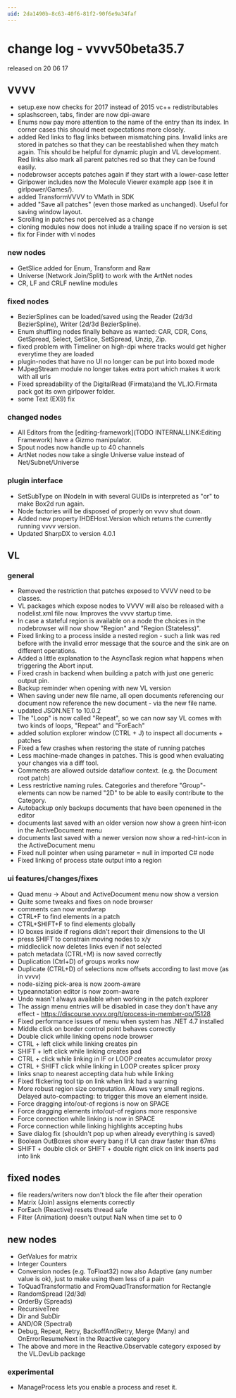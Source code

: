 ```yaml
---
uid: 2da1490b-8c63-40f6-81f2-90f6e9a34faf
---
```


# change log - vvvv50beta35.7
released on 20 06 17  

## VVVV
* setup.exe now checks for 2017 instead of 2015 vc++ redistributables  
* splashscreen, tabs, finder are now dpi-aware  
* Enums now pay more attention to the name of the entry than its index. In corner cases this should meet expectations more closely.   
* added Red links to flag links between mismatching pins. Invalid links are stored in patches so that they can be reestablished when they match again. This should be helpful for dynamic plugin and VL development. Red links also mark all parent patches red so that they can be found easily.  
* nodebrowser accepts patches again if they start with a lower-case letter  
* Girlpower includes now the Molecule Viewer example app (see it in girlpower/Games/).  
* added TransformVVVV to VMath in SDK  
* added "Save all patches" (even those marked as unchanged). Useful for saving window layout.  
* Scrolling in patches not perceived as a change  
* cloning modules now does not inlude a trailing space if no version is set  
* fix for Finder with vl nodes  

### new nodes
* GetSlice added for Enum, Transform and Raw  
* Universe (Network Join/Split) to work with the ArtNet nodes  
* CR, LF and CRLF newline modules  

### fixed nodes
* BezierSplines can be loaded/saved using the Reader (2d/3d BezierSpline), Writer (2d/3d BezierSpline).  
* Enum shuffling nodes finally behave as wanted: CAR, CDR, Cons, GetSpread, Select, SetSlice, SetSpread, Unzip, Zip.   
* fixed problem with Timeliner on high-dpi where tracks would get higher everytime they are loaded  
* plugin-nodes that have no UI no longer can be put into boxed mode  
* MJpegStream module no longer takes extra port which makes it work with all urls  
* Fixed spreadability of the DigitalRead (Firmata)and the VL.IO.Firmata pack got its own girlpower folder.  
* some Text (EX9) fix  

### changed nodes
* All Editors from the [editing-framework](TODO INTERNALLINK:Editing Framework) have a Gizmo manipulator.  
* Spout nodes now handle up to 40 channels  
* ArtNet nodes now take a single Universe value instead of Net/Subnet/Universe  

### plugin interface
* SetSubType on INodeIn in with several GUIDs is interpreted as "or" to make Box2d run again.  
* Node factories will be disposed of properly on vvvv shut down.  
* Added new property IHDEHost.Version which returns the currently running vvvv version.  
* Updated SharpDX to version 4.0.1  

## VL
### general
* Removed the restriction that patches exposed to VVVV need to be classes.  
* VL packages which expose nodes to VVVV will also be released with a nodelist.xml file now. Improves the vvvv startup time.  
* In case a stateful region is available on a node the choices in the nodebrowser will now show "Region" and "Region (Stateless)".  
* Fixed linking to a process inside a nested region - such a link was red before with the invalid error message that the source and the sink are on different operations.  
* Added a little explanation to the AsyncTask region what happens when triggering the Abort input.  
* Fixed crash in backend when building a patch with just one generic output pin.  
* Backup reminder when opening with new VL version  
* When saving under new file name, all open documents referencing our document now reference the new document - via the new file name.  
* updated JSON.NET to 10.0.2  
* The "Loop" is now called "Repeat", so we can now say VL comes with two kinds of loops, "Repeat" and "ForEach"  
* added solution explorer window (CTRL + J) to inspect all documents + patches  
* Fixed a few crashes when restoring the state of running patches  
* Less machine-made changes in patches. This is good when evaluating your changes via a diff tool.  
* Comments are allowed outside dataflow context. (e.g. the Document root patch)  
* Less restrictive naming rules. Categories and therefore "Group"-elements can now be named "2D" to be able to easily contribute to the Category.  
* Autobackup only backups documents that have been openened in the editor  
* documents last saved with an older version now show a green hint-icon in the ActiveDocument menu  
* documents last saved with a newer version now show a red-hint-icon in the ActiveDocument menu  
* Fixed null pointer when using parameter = null in imported C# node  
* Fixed linking of process state output into a region   

### ui features/changes/fixes
* Quad menu -> About and ActiveDocument menu now show a version  
* Quite some tweaks and fixes on node browser  
* comments can now wordwrap  
* CTRL+F to find elements in a patch  
* CTRL+SHIFT+F to find elements globally  
* IO boxes inside if regions didn't report their dimensions to the UI  
* press SHIFT to constrain moving nodes to x/y  
* middleclick now deletes links even if not selected  
* patch metadata (CTRL+M) is now saved correctly   
* Duplication (Ctrl+D) of groups works now  
* Duplicate (CTRL+D) of selections now offsets according to last move (as in vvvv)  
* node-sizing pick-area is now zoom-aware  
* typeannotation editor is now zoom-aware  
* Undo wasn't always available when working in the patch explorer  
* The assign menu entries will be disabled in case they don't have any effect - https://discourse.vvvv.org/t/process-in-member-op/15128  
* Fixed performance issues of menu when system has .NET 4.7 installed  
* Middle click on border control point behaves correctly  
* Double click while linking opens node browser  
* CTRL + left click while linking creates pin  
* SHIFT + left click while linking creates pad  
* CTRL + click while linking in IF or LOOP creates accumulator proxy  
* CTRL + SHIFT click while linking in LOOP creates splicer proxy  
* links snap to nearest accepting data hub while linking  
* Fixed flickering tool tip on link when link had a warning  
* More robust region size computation. Allows very small regions. Delayed auto-compacting: to trigger this move an element inside.  
* Force dragging into/out-of regions is now on SPACE  
* Force dragging elements into/out-of regions more responsive  
* Force connection while linking is now in SPACE  
* Force connection while linking highlights accepting hubs  
* Save dialog fix (shouldn't pop up when already everything is saved)  
* Boolean OutBoxes show every bang if UI can draw faster than 67ms  
* SHIFT + double click or SHIFT + double right click on link inserts pad into link  

## fixed nodes
* file readers/writers now don't block the file after their operation  
* Matrix (Join) assigns elements correctly  
* ForEach (Reactive) resets thread safe  
* Filter (Animation) doesn't output NaN when time set to 0  

## new nodes
* GetValues for matrix  
* Integer Counters   
* Conversion nodes (e.g. ToFloat32) now also Adaptive (any number value is ok), just to make using them less of a pain  
* ToQuadTransformatio and FromQuadTransformation for Rectangle  
* RandomSpread (2d/3d)  
* OrderBy (Spreads)  
* RecursiveTree  
* Dir and SubDir  
* AND/OR (Spectral)  
* Debug, Repeat, Retry, BackoffAndRetry, Merge (Many) and OnErrorResumeNext in the Reactive category  
* The above and more in the Reactive.Observable category exposed by the VL.DevLib package  

### experimental
 * ManageProcess lets you enable a process and reset it.